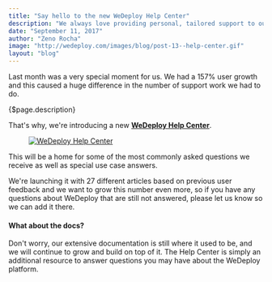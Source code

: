 ```yaml
---
title: "Say hello to the new WeDeploy Help Center"
description: "We always love providing personal, tailored support to our users through that green button at the bottom of our pages. But we realize that sometimes you don't want to wait for an answer to your question."
date: "September 11, 2017"
author: "Zeno Rocha"
image: "http://wedeploy.com/images/blog/post-13--help-center.gif"
layout: "blog"
---
```


<article>

Last month was a very special moment for us. We had a 157% user growth and this caused a huge difference in the number of support work we had to do.

{$page.description}

That's why, we're introducing a new **[WeDeploy Help Center](https://help.wedeploy.com/)**.

<a href="https://help.wedeploy.com" target="_blank">
	<figure>
		<img src="/images/blog/post-13--help-center.gif" alt="WeDeploy Help Center">
	</figure>
</a>

This will be a home for some of the most commonly asked questions we receive as well as special use case answers.

We're launching it with 27 different articles based on previous user feedback and we want to grow this number even more, so if you have any questions about WeDeploy that are still not answered, please let us know so we can add it there.

#### What about the docs?

Don't worry, our extensive documentation is still where it used to be, and we will continue to grow and build on top of it. The Help Center is simply an additional resource to answer questions you may have about the WeDeploy platform.

</article>
